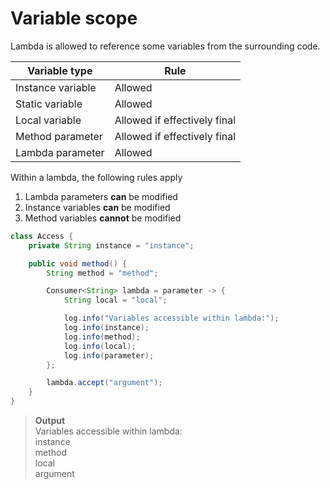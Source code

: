 # Variable scope

Lambda is allowed to reference some variables from the surrounding code.

| Variable type     | Rule                         |
|-------------------|------------------------------|
| Instance variable | Allowed                      |
| Static variable   | Allowed                      |
| Local variable    | Allowed if effectively final |
| Method parameter  | Allowed if effectively final |
| Lambda parameter  | Allowed                      |

Within a lambda, the following rules apply

1. Lambda parameters **can** be modified
2. Instance variables **can** be modified
3. Method variables **cannot** be modified

``` java
class Access {
    private String instance = "instance";

    public void method() {
        String method = "method";

        Consumer<String> lambda = parameter -> {
            String local = "local";

            log.info("Variables accessible within lambda:");
            log.info(instance);
            log.info(method);
            log.info(local);
            log.info(parameter);
        };

        lambda.accept("argument");
    }
}
```

> **Output**\
> Variables accessible within lambda:\
> instance\
> method\
> local\
> argument

